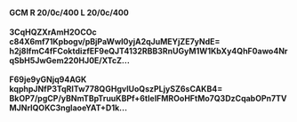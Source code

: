 #### GCM R 20/0c/400 L 20/0c/400
**3CqHQZXrAmH2OCOc**<br/>**c84X6mf71Kpbogv/pBjPaWwl0yjA2qJuMEYjZE7yNdE=**<br/>**h2j8IfmC4fFCoktdizfEF9eQJT4132RBB3RnUGyM1W1KbXy4QhF0awo4NrqSbH5JwGem220HJ0E/XTcZ...**<br/><br/>
**F69je9yGNjq94AGK**<br/>**kqphpJNfP3TqRITw778QGHgvlUoQszPLjySZ6sCAKB4=**<br/>**BkOP7/pgCP/yBNmTBpTruuKBPf+6tleIFMROoHFtMo7Q3DzCqabOPn7TVMJNrIQOKC3nglaoeYAT+D1k...**